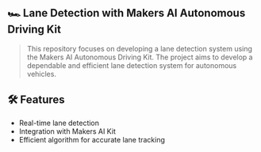 ## 🏎️ Lane Detection with Makers AI Autonomous Driving Kit
>This repository focuses on developing a lane detection system using the Makers AI Autonomous Driving Kit. The project aims to develop a dependable and efficient lane detection system for autonomous vehicles.

## 🛠 Features
- Real-time lane detection
- Integration with Makers AI Kit
- Efficient algorithm for accurate lane tracking
